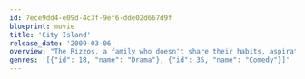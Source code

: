 ```yaml
---
id: 7ece9dd4-e09d-4c3f-9ef6-dde02d667d9f
blueprint: movie
title: 'City Island'
release_date: '2009-03-06'
overview: "The Rizzos, a family who doesn't share their habits, aspirations, and careers with one another, find their delicate web of lies disturbed by the arrival of a young ex-con brought home by Vince, the patriarch of the family, who is a corrections officer in real life, and a hopeful actor in private."
genres: '[{"id": 18, "name": "Drama"}, {"id": 35, "name": "Comedy"}]'
---
```


